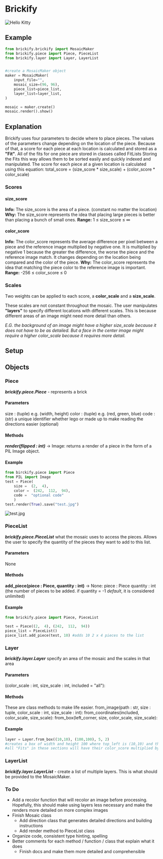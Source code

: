 ﻿

# Brickify
 ![Hello Kitty](https://i.imgur.com/P48mSds.jpg)

## Example

```python
from brickify.brickify import MosaicMaker
from brickify.piece import Piece, PieceList
from brickify.layer import Layer, LayerList


#create a MosaicMaker object
maker = MosaicMaker(
	input_file="",
	mosaic_size=(96, 96),
	piece_list=piece_list,
	layer_list=layer_list,
) 

mosaic = maker.create()
mosaic.render().show()
```
## Explanation

Brickify uses four parameters to decide where to place pieces. The values of the parameters change depending on the location of the piece. Because of that, a score for each piece at each location is calculated and stored as a **"Fit"**. All of the fits for one piece are stored in classes called FitLists Storing the Fits this way allows them to be sorted easily and quickly indexed and manipulated. The score for each piece at a given location is calculated using this equation:
total_score = (size_score * size_scale) + (color_score * color_scale)

### Scores
#### size_score
**Info:** The size_score is the area of a piece. (constant no matter the location) 
**Why:** The size_score represents the idea that placing large pieces is better than placing a bunch of small ones. 
**Range:** 1 ≤ size_score ≤  ∞
 
 #### color_score
 **Info:**  The color_score represents the average difference per pixel between a piece and the reference image multiplied by negative one. It is multiplied by negative 1 because the greater the difference, the worse the piece and the reference image match. It changes depending on the location being compared and the color of the piece. 
**Why:** The color_score represents the idea that matching the piece color to the reference image is important. 
**Range:** -256 ≤ color_score ≤ 0

### Scales

Two weights can be applied to each score, a **color_scale** and a **size_scale**. 

These scales are not constant throughout the mosaic. The user manipulates **"layers"** to specify different locations with different scales. This is because different areas of an image might need more detail than others. 

*E.G. the background of an image might have a higher size_scale because it does not have to be as detailed. But a face in the center image might require a higher color_scale because it requires more detail.*


## Setup

  
  

## Objects

### Piece
**_brickify.piece.Piece_** - represents a brick

#### Parameters 
size : (tuple) e.g. (width, height)
color : (tuple) e.g. (red, green, blue)
code : (str) a unique identifier whether lego or made up to make reading the directions easier (optional)

#### Methods 

**_render(flipped : int)_** -> Image:
returns a render of a piece in the form of a PIL Image object. 

#### Example
```python
from birckify.piece import Piece
from PIL import Image
test = Piece(
	size =  (2,  4), 
	color =  (242,  112,  94), 
	code =  "optional code"
	)
test.render(True).save("test.jpg")
```
![test.jpg](https://i.imgur.com/sXcg7Le.jpg)

### PieceList
**_brickify.piece.PieceList_** what the mosaic uses to access the pieces. Allows the user to specify the quantity of the pieces they want to add to this list. 

#### Parameters 
None

#### Methods
**add_piece(piece : Piece, quantity : int)** -> None:
piece : Piece
quantity : int (the number of pieces to be added. if quantity = -1 *default*, it is considered unlimited)

#### Example
```python
from brickify.piece import Piece, PieceList

test = Piece((2,  4), (242,  112,  94))
piece_list = PieceList()
piece_list.add_piece(test, 10) #adds 10 2 x 4 pieces to the list
```

### Layer
**_brickify.layer.Layer_** specify an area of the mosaic and the scales in that area

#### Parameters
(color_scale :  int, size_scale :  int, included =  "all"):

#### Methods
These are class methods to make life easier. 
from_image(path :  str, size :  tuple, color_scale :  int, size_scale :  int):
from_coordinates(included, color_scale, size_scale):
from_box(left_corner, size, color_scale, size_scale):

#### Example 
```python
layer = Layer.from_box((10,10), (100,100), 5, 2)
#creates a box of width and height 100 where top_left is (10,10) and the bottom_right is (110, 110)
#all "Fits" in these sections will have their color_score multiplied by 5 and their size_score multiplied by 2
```

### LayerList

**_brickify.layer.LayerList_** - create a list of multiple layers. This is what should be provided to the MosaicMaker. 


### To Do
- Add a recolor function that will recolor an image before processing. Hopefully, this should make using layers less necessary and make the renders more detailed on more complex images
- Finish Mosaic class
	- Add direction class that generates detailed directions and building 	instructions
	- Add render method to PieceList class
- Organize code, consistent type hinting, spelling
- Better comments for each method / function / class that explain what it does
	- Finish docs and make them more detailed and comprehensible



